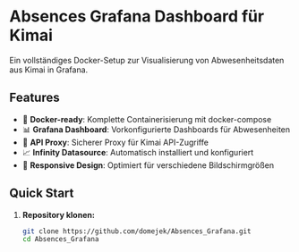 # Absences Grafana Dashboard für Kimai

Ein vollständiges Docker-Setup zur Visualisierung von Abwesenheitsdaten aus Kimai in Grafana.

## Features

- 🐳 **Docker-ready**: Komplette Containerisierung mit docker-compose
- 📊 **Grafana Dashboard**: Vorkonfigurierte Dashboards für Abwesenheiten
- 🔌 **API Proxy**: Sicherer Proxy für Kimai API-Zugriffe
- 📈 **Infinity Datasource**: Automatisch installiert und konfiguriert
- 🎨 **Responsive Design**: Optimiert für verschiedene Bildschirmgrößen

## Quick Start

1. **Repository klonen:**
   ```bash
   git clone https://github.com/domejek/Absences_Grafana.git
   cd Absences_Grafana